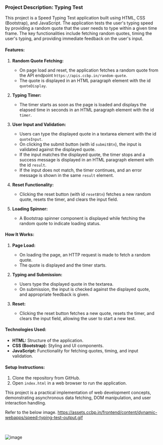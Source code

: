 ### Project Description: Typing Test

This project is a Speed Typing Test application built using HTML, CSS (Bootstrap), and JavaScript. The application tests the user's typing speed by providing a random quote that the user needs to type within a given time frame. The key functionalities include fetching random quotes, timing the user's typing, and providing immediate feedback on the user's input. 

#### Features:
1. **Random Quote Fetching:**
   - On page load and reset, the application fetches a random quote from the API endpoint `https://apis.ccbp.in/random-quote`.
   - The quote is displayed in an HTML paragraph element with the id `quoteDisplay`.

2. **Typing Timer:**
   - The timer starts as soon as the page is loaded and displays the elapsed time in seconds in an HTML paragraph element with the id `timer`.

3. **User Input and Validation:**
   - Users can type the displayed quote in a textarea element with the id `quoteInput`.
   - On clicking the submit button (with id `submitBtn`), the input is validated against the displayed quote.
   - If the input matches the displayed quote, the timer stops and a success message is displayed in an HTML paragraph element with the id `result`.
   - If the input does not match, the timer continues, and an error message is shown in the same `result` element.

4. **Reset Functionality:**
   - Clicking the reset button (with id `resetBtn`) fetches a new random quote, resets the timer, and clears the input field.

5. **Loading Spinner:**
   - A Bootstrap spinner component is displayed while fetching the random quote to indicate loading status.

#### How It Works:
1. **Page Load:**
   - On loading the page, an HTTP request is made to fetch a random quote.
   - The quote is displayed and the timer starts.
   
2. **Typing and Submission:**
   - Users type the displayed quote in the textarea.
   - On submission, the input is checked against the displayed quote, and appropriate feedback is given.
   
3. **Reset:**
   - Clicking the reset button fetches a new quote, resets the timer, and clears the input field, allowing the user to start a new test.

#### Technologies Used:
- **HTML:** Structure of the application.
- **CSS (Bootstrap):** Styling and UI components.
- **JavaScript:** Functionality for fetching quotes, timing, and input validation.

#### Setup Instructions:
1. Clone the repository from GitHub.
2. Open `index.html` in a web browser to run the application.

This project is a practical implementation of web development concepts, demonstrating asynchronous data fetching, DOM manipulation, and user interaction handling.

Refer to the below image.
https://assets.ccbp.in/frontend/content/dynamic-webapps/speed-typing-test-output.gif

</br></br>
![image](https://user-images.githubusercontent.com/46521639/119023633-d0ecbd00-b9bf-11eb-9f45-af6aaf790e0f.png)
